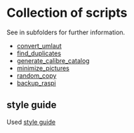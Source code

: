 # Collection of scripts

See in subfolders for further information.

+ [convert_umlaut](convert_umlaut/README.md)
+ [find_duplicates](find_duplicates/README.md)
+ [generate_calibre_catalog](generate_calibre_catalog/README.md)
+ [minimize_pictures](minimize_pictures/README.md)
+ [random_copy](random_copy/README.md)
+ [backup_raspi](backup_raspi/README.md)

## style guide
Used [style guide](https://google.github.io/styleguide/shell.xml)
